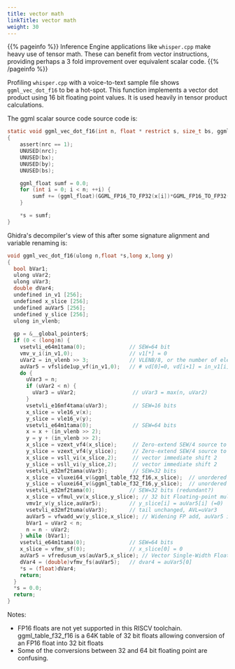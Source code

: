 ```yaml
---
title: vector math
linkTitle: vector math
weight: 30
---
```


{{% pageinfo %}}
Inference Engine  applications like `whisper.cpp` make heavy use of tensor math.  These can benefit from
vector instructions, providing perhaps a 3 fold improvement over equivalent scalar code.
{{% /pageinfo %}}

Profiling `whisper.cpp` with a voice-to-text sample file shows `ggml_vec_dot_f16` to be a hot-spot.  This
function implements a vector dot product using 16 bit floating point values.  It is used heavily in tensor
product calculations.

The ggml scalar source code source code is:

```c
static void ggml_vec_dot_f16(int n, float * restrict s, size_t bs, ggml_fp16_t * restrict x, size_t bx, ggml_fp16_t * restrict y, size_t by, int nrc) 
{
    assert(nrc == 1);
    UNUSED(nrc);
    UNUSED(bx);
    UNUSED(by);
    UNUSED(bs);

    ggml_float sumf = 0.0;
    for (int i = 0; i < n; ++i) {
        sumf += (ggml_float)(GGML_FP16_TO_FP32(x[i])*GGML_FP16_TO_FP32(y[i]));
    }

    *s = sumf;
}
```

Ghidra's decompiler's view of this after some signature alignment and variable renaming is:

```c
void ggml_vec_dot_f16(ulong n,float *s,long x,long y)
{
  bool bVar1;
  ulong uVar2;
  ulong uVar3;
  double dVar4;
  undefined in_v1 [256];
  undefined x_slice [256];
  undefined auVar5 [256];
  undefined y_slice [256];
  ulong in_vlenb;
  
  gp = &__global_pointer$;
  if (0 < (long)n) {
    vsetvli_e64m1tama(0);              // SEW=64 bit
    vmv_v_i(in_v1,0);                  // v1[*] = 0
    uVar2 = in_vlenb >> 3;             // VLENB/8, or the number of elements in a vector register
    auVar5 = vfslide1up_vf(in_v1,0);   // # vd[0]=0, vd[i+1] = in_v1[i]
    do {
      uVar3 = n;
      if (uVar2 < n) {
        uVar3 = uVar2;                  // uVar3 = max(n, uVar2)
      }
      vsetvli_e16mf4tama(uVar3);        // SEW=16 bits
      x_slice = vle16_v(x);
      y_slice = vle16_v(y);
      vsetvli_e64m1tama(0);             // SEW=64 bits
      x = x + (in_vlenb >> 2);
      y = y + (in_vlenb >> 2);
      x_slice = vzext_vf4(x_slice);     // Zero-extend SEW/4 source to SEW destination
      y_slice = vzext_vf4(y_slice);     // Zero-extend SEW/4 source to SEW destination
      x_slice = vsll_vi(x_slice,2);     // vector immediate shift 2
      y_slice = vsll_vi(y_slice,2);     // vector immediate shift 2
      vsetvli_e32mf2tama(uVar3);        // SEW=32 bits
      x_slice = vluxei64_v(&ggml_table_f32_f16,x_slice);  // unordered 64-bit indexed load of SEW data
      y_slice = vluxei64_v(&ggml_table_f32_f16,y_slice);  // unordered 64-bit indexed load of SEW data
      vsetvli_e32mf2tama(0);           // SEW=32 bits (redundant?)
      x_slice = vfmul_vv(x_slice,y_slice); // 32 bit Floating-point multiply
      vmv1r_v(y_slice,auVar5);         // y_slice[i] = auVar5[i] (=0)
      vsetvli_e32mf2tuma(uVar3);       // tail unchanged, AVL=uVar3
      auVar5 = vfwadd_wv(y_slice,x_slice); // Widening FP add, auVar5 is 64 bits wide
      bVar1 = uVar2 < n;
      n = n - uVar2;
    } while (bVar1);
    vsetvli_e64m1tama(0);              // SEW=64 bits
    x_slice = vfmv_sf(0);              // x_slice[0] = 0
    auVar5 = vfredusum_vs(auVar5,x_slice); // Vector Single-Width Floating-Point Sum Reduction 
    dVar4 = (double)vfmv_fs(auVar5);   // dvar4 = auVar5[0]
    *s = (float)dVar4;
    return;
  }
  *s = 0.0;
  return;
}
```

Notes:

* FP16 floats are not yet supported in this RISCV toolchain.  ggml_table_f32_f16 is a 64K table of 32 bit floats
  allowing conversion of an FP16 float into 32 bit floats
* Some of the conversions between 32 and 64 bit floating point are confusing. 

